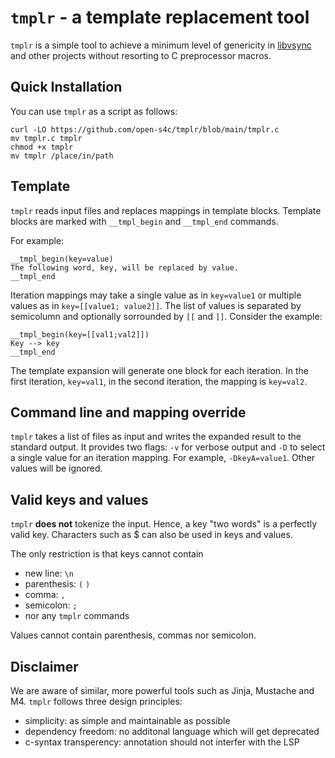 # `tmplr` - a template replacement tool

`tmplr` is a simple tool to achieve a minimum level of genericity in
[libvsync][] and other projects without resorting to C preprocessor macros.

[libvsync]: https://github.com/open-s4c/libvsync

## Quick Installation

You can use `tmplr` as a script as follows:

    curl -LO https://github.com/open-s4c/tmplr/blob/main/tmplr.c
    mv tmplr.c tmplr
    chmod +x tmplr
    mv tmplr /place/in/path

## Template

`tmplr` reads input files and replaces mappings in template blocks. Template
blocks are marked with `__tmpl_begin` and `__tmpl_end` commands.

For example:

    __tmpl_begin(key=value)
    The following word, key, will be replaced by value.
    __tmpl_end

Iteration mappings may take a single value as in `key=value1` or multiple
values as in `key=[[value1; value2]]`. The list of values is separated by
semicolumn and optionally sorrounded by `[[` and `]]`.  Consider the example:

    __tmpl_begin(key=[[val1;val2]])
    Key --> key
    __tmpl_end

The template expansion will generate one block for each iteration. In the first
iteration, `key=val1`, in the second iteration, the mapping is `key=val2`.

## Command line and mapping override

`tmplr` takes a list of files as input and writes the expanded result to
the standard output. It provides two flags: `-v` for verbose output and
`-D` to select a single value for an iteration mapping. For example,
`-DkeyA=value1`. Other values will be ignored.

## Valid keys and values

`tmplr` **does not** tokenize the input. Hence, a key "two words" is a
perfectly valid key. Characters such as $ can also be used in keys and values.

The only restriction is that keys cannot contain
- new line: `\n`
- parenthesis: `(` `)`
- comma: `,`
- semicolon: `;`
- nor any `tmplr` commands

Values cannot contain parenthesis, commas nor semicolon.

## Disclaimer

We are aware of similar, more powerful tools such as Jinja, Mustache and M4.
`tmplr` follows three design principles:

- simplicity: as simple and maintainable as possible
- dependency freedom: no additonal language which will get deprecated
- c-syntax transperency: annotation should not interfer with the LSP
